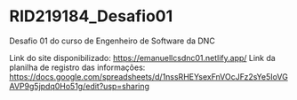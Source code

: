 # RID219184_Desafio01
Desafio 01 do curso de Engenheiro de Software da DNC

Link do site disponibilizado: https://emanuellcsdnc01.netlify.app/
Link da planilha de registro das informações: https://docs.google.com/spreadsheets/d/1nssRHEYsexFnVOcJFz2sYe5IoVGAVP9g5jpdq0Ho51g/edit?usp=sharing
